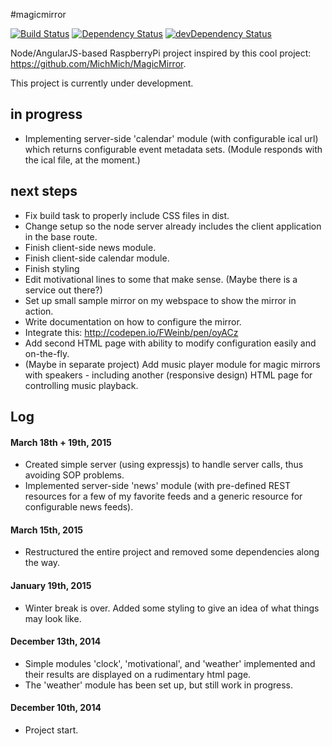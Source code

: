 #magicmirror

[![Build Status](https://travis-ci.org/sradeiski/magicmirror.svg?branch=master)](https://travis-ci.org/sradeiski/magicmirror) 
[![Dependency Status](https://david-dm.org/sradeiski/magicmirror.svg)](https://david-dm.org/sradeiski/magicmirror) 
[![devDependency Status](https://david-dm.org/sradeiski/magicmirror/dev-status.svg)](https://david-dm.org/sradeiski/magicmirror#info=devDependencies)


Node/AngularJS-based RaspberryPi project inspired by this cool project: https://github.com/MichMich/MagicMirror. 

This project is currently under development. 

## in progress
* Implementing server-side 'calendar' module (with configurable ical url) which returns configurable event metadata sets. (Module responds with the ical file, at the moment.)

## next steps 
* Fix build task to properly include CSS files in dist.
* Change setup so the node server already includes the client application in the base route.
* Finish client-side news module.
* Finish client-side calendar module.
* Finish styling 
* Edit motivational lines to some that make sense. (Maybe there is a service out there?)
* Set up small sample mirror on my webspace to show the mirror in action. 
* Write documentation on how to configure the mirror.
* Integrate this: http://codepen.io/FWeinb/pen/oyACz
* Add second HTML page with ability to modify configuration easily and on-the-fly. 
* (Maybe in separate project) Add music player module for magic mirrors with speakers - including another (responsive design) HTML page for controlling music playback. 

## Log

#### March 18th + 19th, 2015
* Created simple server (using expressjs) to handle server calls, thus avoiding SOP problems. 
* Implemented server-side 'news' module (with pre-defined REST resources for a few of my favorite feeds and a generic resource for configurable news feeds).

#### March 15th, 2015
* Restructured the entire project and removed some dependencies along the way.

#### January 19th, 2015
* Winter break is over. Added some styling to give an idea of what things may look like.

#### December 13th, 2014 
* Simple modules 'clock', 'motivational', and 'weather' implemented and their results are displayed on a rudimentary html page. 
* The 'weather' module has been set up, but still work in progress. 

#### December 10th, 2014
* Project start.
